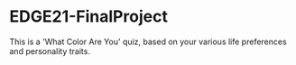 # EDGE21-FinalProject

This is a 'What Color Are You' quiz, based on your various life preferences and personality traits.
